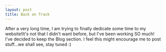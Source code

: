 ```yaml
---
layout: post
title: Back on Track
---
```


After a very long time, I am trying to finally dedicate some time to my website!It's not that I didn't want before, but I've been working SO much! I've decided to keep the Blog section. I feel this might encourage me to post stuff...we shall see, stay tuned :) 
